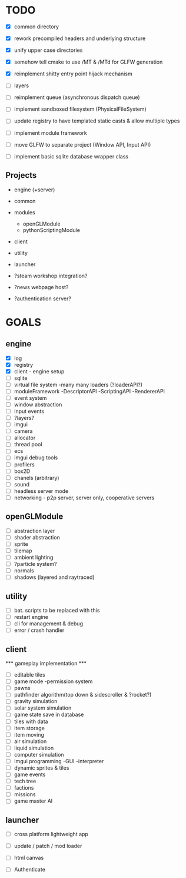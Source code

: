 # TODO
- [x] common directory
- [x] rework precompiled headers and underlying structure
- [x] unify upper case directories
- [x] somehow tell cmake to use /MT & /MTd for GLFW generation
- [x] reimplement shitty entry point hijack mechanism
- [ ] layers
- [ ] reimplement queue (asynchronous dispatch queue)
- [ ] implement sandboxed filesystem (PhysicalFileSystem)
- [ ] update registry to have templated static casts & allow multiple types
- [ ] implement module framework
- [ ] move GLFW to separate project (Window API, Input API)
- [ ] implement basic sqlite database wrapper class


## Projects
- engine (+server)
- common
- modules
  - openGLModule
  - pythonScriptingModule
- client
- utility
- launcher

- ?steam workshop integration?
- ?news webpage host?
- ?authentication server?


# GOALS
## engine
- [x] log
- [x] registry
- [x] client - engine setup
- [ ] sqlite
- [ ] virtual file system	-many many loaders (?loaderAPI?)
- [ ] moduleFramework		-DescriptorAPI	-ScriptingAPI	-RendererAPI
- [ ] event system
- [ ] window abstraction
- [ ] input events
- [ ] ?layers?
- [ ] imgui
- [ ] camera
- [ ] allocator
- [ ] thread pool
- [ ] ecs
- [ ] imgui debug tools
- [ ] profilers
- [ ] box2D
- [ ] chanels (arbitrary)
- [ ] sound
- [ ] headless server mode
- [ ] networking - p2p server, server only, cooperative servers

## openGLModule
- [ ] abstraction layer
- [ ] shader abstraction
- [ ] sprite
- [ ] tilemap
- [ ] ambient lighting
- [ ] ?particle system?
- [ ] normals
- [ ] shadows (layered and raytraced)

## utility
- [ ] bat. scripts to be replaced with this
- [ ] restart engine
- [ ] cli for management & debug
- [ ] error / crash handler

## client
*** gameplay implementation ***
- [ ] editable tiles
- [ ] game mode	-permission system
- [ ] pawns
- [ ] pathfinder algorithm(top down & sidescroller & ?rocket?)
- [ ] gravity simulation
- [ ] solar system simulation
- [ ] game state save in database
- [ ] tiles with data
- [ ] item storage
- [ ] item moving
- [ ] air simulation
- [ ] liquid simulation
- [ ] computer simulation
- [ ] imgui programming	-GUI	-interpreter
- [ ] dynamic sprites & tiles
- [ ] game events
- [ ] tech tree
- [ ] factions
- [ ] missions
- [ ] game master AI

## launcher
- [ ] cross platform lightweight app
- [ ] update / patch / mod loader
- [ ] html canvas
- [ ] Authenticate



